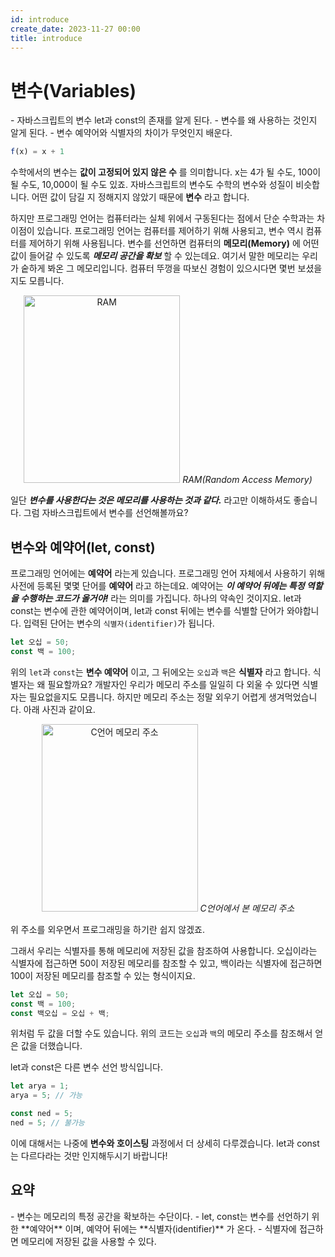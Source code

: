 ```yaml
---
id: introduce
create_date: 2023-11-27 00:00
title: introduce
---
```


# 변수(Variables)

<YouWillLearn>
- 자바스크립트의 변수 let과 const의 존재를 알게 된다.
- 변수를 왜 사용하는 것인지 알게 된다.
- 변수 예약어와 식별자의 차이가 무엇인지 배운다.
</YouWillLearn>

<InlineToc>
  <TocData />
</InlineToc>

```js
f(x) = x + 1
```

수학에서의 변수는 **값이 고정되어 있지 않은 수** 를 의미합니다.
x는 4가 될 수도, 100이 될 수도, 10,000이 될 수도 있죠. 자바스크립트의 변수도 수학의 변수와 성질이 비슷합니다.
어떤 값이 담길 지 정해지지 않았기 때문에 **변수** 라고 합니다.

하지만 프로그래밍 언어는 컴퓨터라는 실체 위에서 구동된다는 점에서 단순 수학과는 차이점이 있습니다. 프로그래밍 언어는 컴퓨터를 제어하기 위해 사용되고, 변수 역시 컴퓨터를 제어하기 위해 사용됩니다. 변수를 선언하면 컴퓨터의 **메모리(Memory)** 에 어떤 값이 들어갈 수 있도록 **_메모리 공간을 확보_** 할 수 있는데요. 여기서 말한 메모리는 우리가 숱하게 봐온 그 메모리입니다. 컴퓨터 뚜껑을 따보신 경험이 있으시다면 몇번 보셨을지도 모릅니다.

<center>
  <img
    src="https://cdn.pixabay.com/photo/2014/08/22/22/14/ram-424813_1280.jpg"
    width="250"
    height="300"
    alt="RAM"
  />
  <em>RAM(Random Access Memory)</em>
</center>

일단 **_변수를 사용한다는 것은 메모리를 사용하는 것과 같다._** 라고만 이해하셔도 좋습니다. 그럼 자바스크립트에서 변수를 선언해볼까요?

<h2 id="variables-reserved">변수와 예약어(let, const)</h2>

프로그래밍 언어에는 **예약어** 라는게 있습니다. 프로그래밍 언어 자체에서 사용하기 위해 사전에 등록된 몇몇 단어를 **예약어** 라고 하는데요. 예약어는 **_이 예약어 뒤에는 특정 역할을 수행하는 코드가 올거야!_** 라는 의미를 가집니다. 하나의 약속인 것이지요. let과 const는 변수에 관한 예약어이며, let과 const 뒤에는 변수를 식별할 단어가 와야합니다. 입력된 단어는 변수의 `식별자(identifier)`가 됩니다.

```js
let 오십 = 50;
const 백 = 100;
```

위의 `let`과 `const`는 **변수 예약어** 이고, 그 뒤에오는 `오십`과 `백`은 **식별자** 라고 합니다. 식별자는 왜 필요할까요? 개발자인 우리가 메모리 주소를 일일히 다 외울 수 있다면 식별자는 필요없을지도 모릅니다. 하지만 메모리 주소는 정말 외우기 어렵게 생겨먹었습니다. 아래 사진과 같이요.

<center>
  <img
    src="https://github.com/2duckchun/2duckchun/assets/92588154/18fd401b-638b-40f0-be42-015d767d3fc6"
    width="250"
    height="300"
    alt="C언어 메모리 주소"
  />
  <em>C언어에서 본 메모리 주소</em>
</center>

위 주소를 외우면서 프로그래밍을 하기란 쉽지 않겠죠.

그래서 우리는 식별자를 통해 메모리에 저장된 값을 참조하여 사용합니다. 오십이라는 식별자에 접근하면 50이 저장된 메모리를 참조할 수 있고, 백이라는 식별자에 접근하면 100이 저장된 메모리를 참조할 수 있는 형식이지요.

```js
let 오십 = 50;
const 백 = 100;
const 백오십 = 오십 + 백;
```

위처럼 두 값을 더할 수도 있습니다. 위의 코드는 `오십`과 `백`의 메모리 주소를 참조해서 얻은 값을 더했습니다.

<Important>
let과 const은 다른 변수 선언 방식입니다.

```js
let arya = 1;
arya = 5; // 가능

const ned = 5;
ned = 5; // 불가능
```

이에 대해서는 나중에 **변수와 호이스팅** 과정에서 더 상세히 다루겠습니다.
let과 const는 다르다라는 것만 인지해두시기 바랍니다!

</Important>

<h2 id="summary">요약</h2>

<Recap>
- 변수는 메모리의 특정 공간을 확보하는 수단이다.
- let, const는 변수를 선언하기 위한 **예약어** 이며, 예약어 뒤에는 **식별자(identifier)** 가 온다.
- 식별자에 접근하면 메모리에 저장된 값을 사용할 수 있다. 
</Recap>

<PrevNext nextLink="/curriculum/javascript/operator" nextTitle="연산자" />
